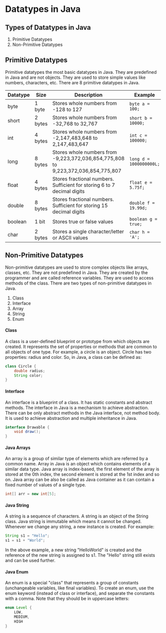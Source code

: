 # Datatypes in Java

## Types of Datatypes in Java

1. Primitive Datatypes
2. Non-Primitive Datatypes

## Primitive Datatypes

Primitive datatypes the most basic datatypes in Java. They are predefined in Java and are not objects. They are used to store simple values like numbers, characters, etc. There are 8 primitive datatypes in Java.

| Datatype | Size    | Description                                                                       | Example                 |
| -------- | ------- | --------------------------------------------------------------------------------- | ----------------------- |
| byte     | 1 byte  | Stores whole numbers from -128 to 127                                             | `byte a = 100;`         |
| short    | 2 bytes | Stores whole numbers from -32,768 to 32,767                                       | `short b = 10000;`      |
| int      | 4 bytes | Stores whole numbers from -2,147,483,648 to 2,147,483,647                         | `int c = 100000;`       |
| long     | 8 bytes | Stores whole numbers from -9,223,372,036,854,775,808 to 9,223,372,036,854,775,807 | `long d = 1000000000L;` |
| float    | 4 bytes | Stores fractional numbers. Sufficient for storing 6 to 7 decimal digits           | `float e = 5.75f;`      |
| double   | 8 bytes | Stores fractional numbers. Sufficient for storing 15 decimal digits               | `double f = 19.99d;`    |
| boolean  | 1 bit   | Stores true or false values                                                       | `boolean g = true;`     |
| char     | 2 bytes | Stores a single character/letter or ASCII values                                  | `char h = 'A';`         |

## Non-Primitive Datatypes

Non-primitive datatypes are used to store complex objects like arrays, classes, etc. They are not predefined in Java. They are created by the programmer and are called reference variables. They are used to access methods of the class. There are two types of non-primitive datatypes in Java.

1. Class
2. Interface
3. Array
4. String
5. Enum

#### Class

A class is a user-defined blueprint or prototype from which objects are created. It represents the set of properties or methods that are common to all objects of one type. For example, a circle is an object. Circle has two properties: radius and color. So, in Java, a class can be defined as:

```java
class Circle {
    double radius;
    String color;
}
```

#### Interface

An interface is a blueprint of a class. It has static constants and abstract methods. The interface in Java is a mechanism to achieve abstraction. There can be only abstract methods in the Java interface, not method body. It is used to achieve abstraction and multiple inheritance in Java.

```java
interface Drawable {
    void draw();
}
```

#### Java Arrays

An array is a group of similar type of elements which are referred by a common name. Array in Java is an object which contains elements of a similar data type. Java array is index-based, the first element of the array is stored at the 0th index, the second element is stored at the 1st index and so on. Java array can be also be called as Java container as it can contain a fixed number of values of a single type.

```java
int[] arr = new int[5];
```

#### Java String

A string is a sequence of characters. A string is an object of the String class. Java string is immutable which means it cannot be changed. Whenever we change any string, a new instance is created. For example:

```java
String s1 = "Hello";
s1 = s1 + "World";
```

In the above example, a new string "HelloWorld" is created and the reference of the new string is assigned to s1. The "Hello" string still exists and can be used further.

#### Java Enum

An enum is a special "class" that represents a group of constants (unchangeable variables, like final variables). To create an enum, use the enum keyword (instead of class or interface), and separate the constants with a comma. Note that they should be in uppercase letters:

```java
enum Level {
    LOW,
    MEDIUM,
    HIGH
}
```
